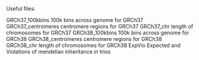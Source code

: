 Useful files:

GRCh37_100kbins    100k bins across genome for GRCh37
GRCh37_centromeres centromere regions for GRCh37
GRCh37_chr         length of chromosomes for GRCh37
GRCh38_100kbins    100k bins across genome for GRCh38
GRCh38_centromeres centromere regions for GRCh38
GRCh38_chr         length of chromosomes for GRCh38
ExpVio             Expected and Violations of mendelian inheritance in trios
